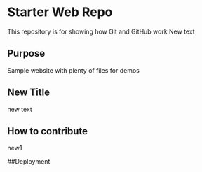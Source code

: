# Starter Web Repo

This repository is for showing how Git and GitHub work
New text
## Purpose

Sample website with plenty of files for demos

## New Title
new text 
## How to contribute

new1

##Deployment


